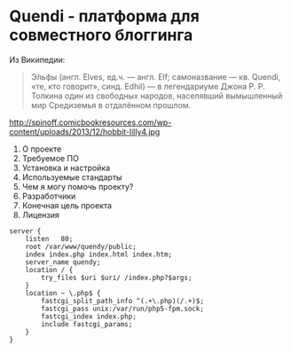 Quendi - платформа для совместного блоггинга
======

Из Википедии:
> Э́льфы (англ. Elves, ед.ч. — англ. Elf; самоназвание — кв. Quendi, «те, кто говорит», синд. Edhil) — в легендариуме Джона Р. Р. Толкина один из свободных народов, населявший вымышленный мир Средиземья в отдалённом прошлом.

http://spinoff.comicbookresources.com/wp-content/uploads/2013/12/hobbit-lilly4.jpg

1. О проекте
2. Требуемое ПО
3. Установка и настройка
4. Используемые стандарты
5. Чем я могу помочь проекту?
6. Разработчики
7. Конечная цель проекта
8. Лицензия

```
server {
    listen   80;
    root /var/www/quendy/public;
    index index.php index.html index.htm;
    server_name quendy;
    location / {
		try_files $uri $uri/ /index.php?$args;
    }
    location ~ \.php$ {
		fastcgi_split_path_info ^(.+\.php)(/.+)$;
		fastcgi_pass unix:/var/run/php5-fpm.sock;
		fastcgi_index index.php;
		include fastcgi_params;
    }
}
```